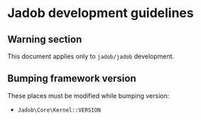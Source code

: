 # Jadob development guidelines

## Warning section

This document applies only to `jadob/jadob` development.

## Bumping framework version

These places must be modified while bumping version:
- `Jadob\Core\Kernel::VERSION`